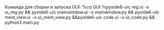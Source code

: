 Команда для сборки и запуска GUI:
%cd GUI
%pyside6-uic reg.ui -o ui_reg.py &&  pyside6-uic mainwindow.ui -o mainwindow.py && pyside6-uic mem_view.ui -o ui_mem_view.py &&pyside6-uic code.ui -o ui_code.py && python3 main.py
